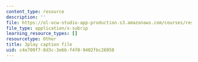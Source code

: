 ```yaml
---
content_type: resource
description: ''
file: https://ol-ocw-studio-app-production.s3.amazonaws.com/courses/res-18-005-highlights-of-calculus-spring-2010/c4e709f78d3c3e6bf4f09402fbc26958_UcWsDwg1XwM.srt
file_type: application/x-subrip
learning_resource_types: []
resourcetype: Other
title: 3play caption file
uid: c4e709f7-8d3c-3e6b-f4f0-9402fbc26958
---
```

